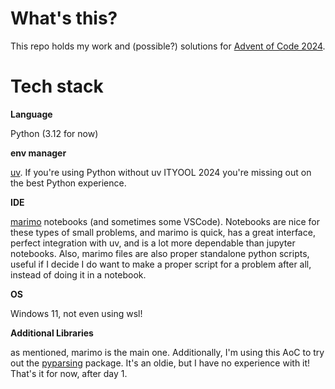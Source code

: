 
# What's this?

This repo holds my work and (possible?) solutions for [Advent of Code 2024](https://adventofcode.com/2024).

# Tech stack

**Language**

  Python (3.12 for now)
  
**env manager**

  [uv](https://docs.astral.sh/uv/getting-started/installation/). If you're using Python without uv ITYOOL 2024 you're missing out on the best Python experience. 
  
**IDE**

  [marimo](https://marimo.io/) notebooks (and sometimes some VSCode). Notebooks are nice for these types of small problems, and marimo is quick, has a great interface, perfect integration with uv, and is a lot more dependable than jupyter notebooks. 
  Also, marimo files are also proper standalone python scripts, useful if I decide I do want to make a proper script for a problem after all, instead of doing it in a notebook.
  
**OS**

  Windows 11, not even using wsl! 
  
**Additional Libraries**

  as mentioned, marimo is the main one. Additionally, I'm using this AoC to try out the [pyparsing](https://pypi.org/project/pyparsing/) package. It's an oldie, but I have no experience with it! That's it for now, after day 1.
  
